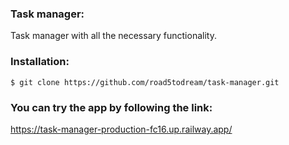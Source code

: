 
### Task manager:
Task manager with all the necessary functionality.

### Installation:

``$ git clone https://github.com/road5todream/task-manager.git``

### You can try the app by following the link:

https://task-manager-production-fc16.up.railway.app/
